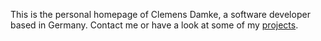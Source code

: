 This is the personal homepage of Clemens Damke, a software developer based in Germany.
Contact me or have a look at some of my [projects](/projects).
